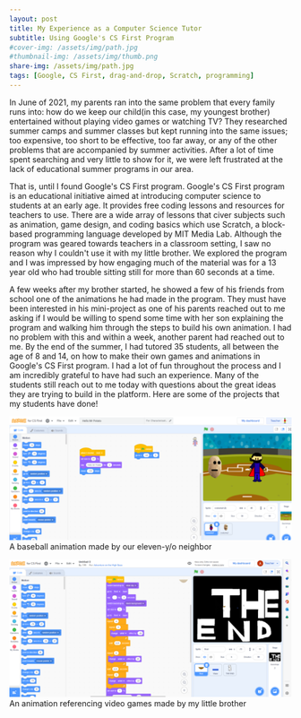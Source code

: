 ```yaml
---
layout: post
title: My Experience as a Computer Science Tutor
subtitle: Using Google's CS First Program
#cover-img: /assets/img/path.jpg
#thumbnail-img: /assets/img/thumb.png
share-img: /assets/img/path.jpg
tags: [Google, CS First, drag-and-drop, Scratch, programming]
---
```


In June of 2021, my parents ran into the same problem that every family runs into: how do we keep our child(in this case, my youngest brother) entertained without playing video games or watching TV? They researched summer camps and summer classes but kept running into the same issues; too expensive, too short to be effective, too far away, or any of the other problems that are accompanied by summer activities. After a lot of time spent searching and very little to show for it, we were left frustrated at the lack of educational summer programs in our area.

That is, until I found Google's CS First program. Google's CS First program is an educational initiative aimed at introducing computer science to students at an early age. It provides free coding lessons and resources for teachers to use. There are a wide array of lessons that civer subjects such as animation, game design, and coding basics which use Scratch, a block-based programming language developed by MIT Media Lab. Although the program was geared towards teachers in a classroom setting, I saw no reason why I couldn't use it with my little brother. We explored the program and I was impressed by how engaging much of the material was for a 13 year old who had trouble sitting still for more than 60 seconds at a time.

A few weeks after my brother started, he showed a few of his friends from school one of the animations he had made in the program. They must have been interested in his mini-project as one of his parents reached out to me asking if I would be willing to spend some time with her son explaining the program and walking him through the steps to build his own animation. I had no problem with this and within a week, another parent had reached out to me. By the end of the summer, I had tutored 35 students, all between the age of 8 and 14, on how to make their own games and animations in Google's CS First program. I had a lot of fun throughout the process and I am incredibly grateful to have had such an experience. Many of the students still reach out to me today with questions about the great ideas they are trying to build in the platform. Here are some of the projects that my students have done!

![suck my nuts or something?](/assets/img/img1.png)
A baseball animation made by our eleven-y/o neighbor

![or dont its whatever?](/assets/img/img2.png)
An animation referencing video games made by my little brother
